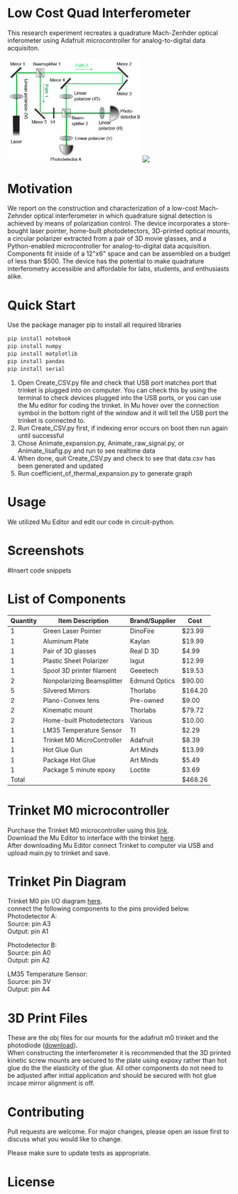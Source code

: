 # Low Cost Quad Interferometer
This research experiment recreates a quadrature Mach-Zenhder optical inferometer using Adafruit microcontroller for analog-to-digital data acquisiton. 

<img src="images/Fig1.png" width="300" />
<img src="images/final_setup.png" width="300" />

# Motivation
We report on the construction and characterization of a low-cost Mach-Zehnder optical interferometer in which quadrature signal detection is achieved by means of polarization control. The device incorporates a store-bought laser pointer, home-built photodetectors, 3D-printed optical mounts, a circular polarizer extracted from a pair of 3D movie glasses, and a Python-enabled microcontroller for analog-to-digital data acquisition. Components fit inside of a 12"x6" space and can be assembled on a budget of less than \$500. The device has the potential to make quadrature interferometry accessible and affordable for labs, students, and enthusiasts alike.

# Quick Start
Use the package manager pip to install all required libraries
```bash
pip install notebook
pip install numpy
pip install matplotlib
pip install pandas
pip install serial
```
1. Open Create_CSV.py file and check that USB port matches port that trinket is plugged into
on computer. You can check this by using the terminal to check devices plugged into the USB
ports, or you can use the Mu editor for coding the trinket. In Mu hover over the connection
symbol in the bottom right of the window and it will tell the USB port the trinket is connected to.
2. Run Create_CSV.py first, if indexing error occurs on boot then run again until successful
3. Chose Animate_expansion.py, Animate_raw_signal.py, or Animate_lisafig.py and run to see
realtime data
4. When done, quit Create_CSV.py and check to see that data.csv has been generated and
updated
5. Run coefficient_of_thermal_expansion.py to generate graph
# Usage
We utilized Mu Editor and edit our code in circuit-python.

# Screenshots
#Insert code snippets

# List of Components
Quantity | Item Description | Brand/Supplier | Cost 
-------- | ---------------- | -------------- | ------
1 | Green Laser Pointer | DinoFire | $23.99
1 | Aluminum Plate | Kaylan | $19.99
1 | Pair of 3D glasses | Real D 3D | $4.99
1 | Plastic Sheet Polarizer | Ixgut | $12.99
1 | Spool 3D printer filament | Geeetech | $19.53
2 | Nonpolarizing Beamsplitter | Edmund Optics | $90.00
5 | Silvered Mirrors | Thorlabs | $164.20
2 | Plano-Convex lens | Pre-owned | $9.00
2 | Kinematic mount | Thorlabs | $79.72
2 | Home-built Photodetectors | Various | $10.00
1 | LM35 Temperature Sensor | TI | $2.29
1 | Trinket M0 MicroController | Adafruit | $8.39
1 | Hot Glue Gun | Art Minds | $13.99
1 | Package Hot Glue | Art Minds | $5.49
1 | Package 5 minute epoxy | Loctite | $3.69
Total | | |$468.26

# Trinket M0 microcontroller 
Purchase the Trinket M0 microcontroller using this [link](https://www.adafruit.com/product/3500). <br />
Download the Mu Editor to interface with the trinket [here](https://codewith.mu/en/download).<br />
After downloading Mu Editor connect Trinket to computer via USB and upload main.py to trinket and save. <br />

# Trinket Pin Diagram
Trinket M0 pin I/O diagram [here](https://learn.adafruit.com/adafruit-trinket-m0-circuitpython-arduino/pinouts).<br />
connect the following components to the pins provided below. <br />
Photodetector A: <br />
Source: pin A3 <br />
Output: pin A1 <br />

Photodetector B: <br />
Source: pin A0 <br />
Output: pin A2 <br />

LM35 Temperature Sensor: <br />
Source: pin 3V <br />
Output: pin A4 <br />

# 3D Print Files
These are the obj files for our mounts for the adafruit m0 trinket and the photodiode ([download](3Dfiles.zip)). <br />
When constructing the interferometer it is recommended that the 3D printed kinetic screw mounts are secured to the plate using expoxy rather than hot glue do the the elasticity of the glue. All other components do not need to be adjusted after initial application and should be secured with hot glue incase mirror alignment is off. 

# Contributing
Pull requests are welcome. For major changes, please open an issue first to discuss what you would like to change.

Please make sure to update tests as appropriate.
# License

